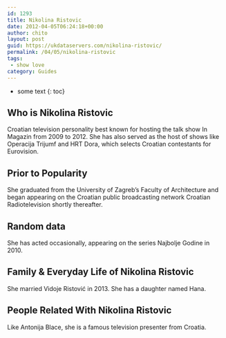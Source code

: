 ```yaml
---
id: 1293
title: Nikolina Ristovic
date: 2012-04-05T06:24:18+00:00
author: chito
layout: post
guid: https://ukdataservers.com/nikolina-ristovic/
permalink: /04/05/nikolina-ristovic
tags:
 - show love
category: Guides
---
```


* some text
{: toc}
          
          
## Who is  Nikolina Ristovic
                  
                  
                  
Croatian television personality best known for hosting the talk show In Magazin from 2009 to 2012. She has also served as the host of shows like Operacija Trijumf and HRT Dora, which selects Croatian contestants for Eurovision.
                  
                
                
                
## Prior to Popularity 
                  
                  
                  
She graduated from the University of Zagreb&#8217;s Faculty of Architecture and began appearing on the Croatian public broadcasting network Croatian Radiotelevision shortly thereafter.
                  
                
                
                
## Random data 
                  
                  
                  
She has acted occasionally, appearing on the series Najbolje Godine in 2010.
                  
                
                
                
## Family & Everyday Life of Nikolina Ristovic
                  
                  
                  
She married Vidoje Ristović in 2013. She has a daughter named Hana.
                  
                
                
                
## People Related With  Nikolina Ristovic
                  
                  
                  
Like Antonija Blace, she is a famous television presenter from Croatia.
                  
                
              
            
          
          
          
    
    
  
